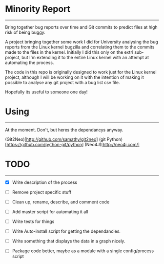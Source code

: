 Minority Report
====================

***

Bring together bug reports over time and Git commits to predict files at high risk of being buggy.

A project bringing together some work I did for University analysing the bug reports from the Linux kernel bugzilla and correlating them to the commits made to the files in the kernel.
Initially I did this only on the ext4 sub-project, but I'm extending it to the entire Linux kernel with an attempt at automating the process.

The code in this repo is originally designed to work just for the Linux kernel project, although I will be working on it with the intention of making it possible to analyse any git project with a bug list csv file.


Hopefully its useful to someone one day!


Using
======
*** 
At the moment. Don't, but heres the dependancys anyway.

(Git2Neo)[http://github.com/samathy/git2neo]
(git Python)[https://github.com/python-git/python]
(Neo4J)[http://neo4j.com/]



TODO
=======
***

- [x] Write description of the process
- [ ] Remove project specific stuff
- [ ] Clean up, rename, describe, and comment code 
- [ ] Add master script for automating it all
- [ ] Write tests for things
- [ ] Write Auto-install script for getting the dependancies.
- [ ] Write something that displays the data in a graph nicely.
- [ ] Package code better, maybe as a module with a single config/process script




